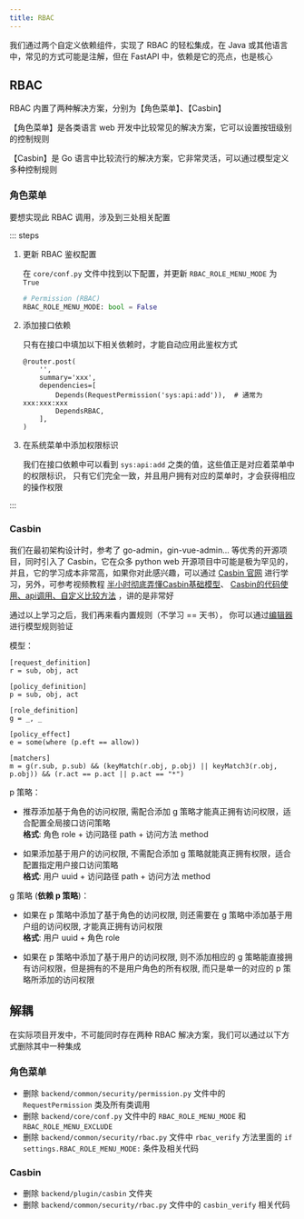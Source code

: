 ```yaml
---
title: RBAC
---
```


我们通过两个自定义依赖组件，实现了 RBAC 的轻松集成，在 Java 或其他语言中，常见的方式可能是注解，但在 FastAPI 中，依赖是它的亮点，也是核心

## RBAC

RBAC 内置了两种解决方案，分别为【角色菜单】、【Casbin】

【角色菜单】是各类语言 web 开发中比较常见的解决方案，它可以设置按钮级别的控制规则

【Casbin】是 Go 语言中比较流行的解决方案，它非常灵活，可以通过模型定义多种控制规则

### 角色菜单

要想实现此 RBAC 调用，涉及到三处相关配置

::: steps

1. 更新 RBAC 鉴权配置

   在 `core/conf.py` 文件中找到以下配置，并更新 `RBAC_ROLE_MENU_MODE` 为 `True`

    ```py
    # Permission (RBAC)
    RBAC_ROLE_MENU_MODE: bool = False
    ```

2. 添加接口依赖

   只有在接口中填加以下相关依赖时，才能自动应用此鉴权方式

    ```py{5-6}
    @router.post(
        '',
        summary='xxx',
        dependencies=[
            Depends(RequestPermission('sys:api:add')),  # 通常为 xxx:xxx:xxx
            DependsRBAC,
        ],
    )
    ```

3. 在系统菜单中添加权限标识

   我们在接口依赖中可以看到 `sys:api:add` 之类的值，这些值正是对应着菜单中的权限标识，
   只有它们完全一致，并且用户拥有对应的菜单时，才会获得相应的操作权限

:::

### Casbin

我们在最初架构设计时，参考了 go-admin，gin-vue-admin... 等优秀的开源项目，同时引入了
Casbin，它在众多 python web 开源项目中可能是极为罕见的，并且，它的学习成本非常高，如果你对此感兴趣，可以通过
[Casbin 官网](https://casbin.org/docs/get-started) 进行学习，另外，可参考视频教程
[半小时彻底弄懂Casbin基础模型](https://www.bilibili.com/video/BV1qz4y167XP/?spm_id_from=333.999.0.0&vd_source=958c4d7f9243c68a0ec9dcd327bad930)、
[Casbin的代码使用、api调用、自定义比较方法](https://www.bilibili.com/video/BV13r4y1M7AC/?spm_id_from=333.999.0.0&vd_source=958c4d7f9243c68a0ec9dcd327bad930)
，讲的是非常好

通过以上学习之后，我们再来看内置规则（不学习 == 天书），
你可以通过[编辑器](https://casbin.org/zh/docs/online-editor)进行模型规则验证

模型：

```
[request_definition]
r = sub, obj, act

[policy_definition]
p = sub, obj, act

[role_definition]
g = _, _

[policy_effect]
e = some(where (p.eft == allow))

[matchers]
m = g(r.sub, p.sub) && (keyMatch(r.obj, p.obj) || keyMatch3(r.obj, p.obj)) && (r.act == p.act || p.act == "*")
```

p 策略：

- 推荐添加基于角色的访问权限, 需配合添加 g 策略才能真正拥有访问权限，适合配置全局接口访问策略<br>
  **格式**: 角色 role + 访问路径 path + 访问方法 method

- 如果添加基于用户的访问权限, 不需配合添加 g 策略就能真正拥有权限，适合配置指定用户接口访问策略<br>
  **格式**: 用户 uuid + 访问路径 path + 访问方法 method

g 策略 (**依赖 p 策略**)：

- 如果在 p 策略中添加了基于角色的访问权限, 则还需要在 g 策略中添加基于用户组的访问权限, 才能真正拥有访问权限<br>
  **格式**: 用户 uuid + 角色 role

- 如果在 p 策略中添加了基于用户的访问权限, 则不添加相应的 g 策略能直接拥有访问权限，但是拥有的不是用户角色的所有权限,
  而只是单一的对应的 p 策略所添加的访问权限

## 解耦

在实际项目开发中，不可能同时存在两种 RBAC 解决方案，我们可以通过以下方式删除其中一种集成

### 角色菜单

- 删除 `backend/common/security/permission.py` 文件中的 `RequestPermission` 类及所有类调用
- 删除 `backend/core/conf.py` 文件中的 `RBAC_ROLE_MENU_MODE` 和 `RBAC_ROLE_MENU_EXCLUDE`
- 删除 `backend/common/security/rbac.py` 文件中 `rbac_verify` 方法里面的 `if settings.RBAC_ROLE_MENU_MODE:`
  条件及相关代码

### Casbin

- 删除 `backend/plugin/casbin` 文件夹
- 删除 `backend/common/security/rbac.py` 文件中的 `casbin_verify` 相关代码
